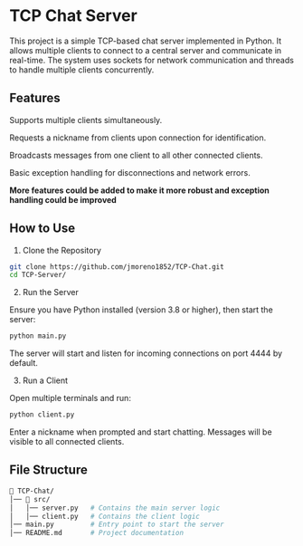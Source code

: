 # TCP Chat Server
This project is a simple TCP-based chat server implemented in Python. It allows multiple clients to connect to a central server and communicate in real-time. The system uses sockets for network communication and threads to handle multiple clients concurrently.

## Features

Supports multiple clients simultaneously.

Requests a nickname from clients upon connection for identification.

Broadcasts messages from one client to all other connected clients.

Basic exception handling for disconnections and network errors.

**More features could be added to make it more robust and exception handling could be improved**

## How to Use

1. Clone the Repository
```bash
git clone https://github.com/jmoreno1852/TCP-Chat.git
cd TCP-Server/
```
2. Run the Server

  Ensure you have Python installed (version 3.8 or higher), then start the server:
```bash
python main.py
```
  The server will start and listen for incoming connections on port 4444 by default.

3. Run a Client

  Open multiple terminals and run:
```bash
python client.py
```
  Enter a nickname when prompted and start chatting. Messages will be visible to all connected clients.

## File Structure
```bash
📁 TCP-Chat/
│── 📁 src/
│   │── server.py   # Contains the main server logic
│   │── client.py   # Contains the client logic
│── main.py         # Entry point to start the server
│── README.md       # Project documentation
```

